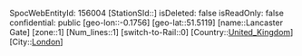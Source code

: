 ﻿---
location: [51.5119,-0.1756]
type: Station
tags:
- geo/Station
- Europe/United_Kingdom/London

---
SpocWebEntityId: 156004
[StationSId::]
isDeleted: false
isReadOnly: false
confidential: public
[geo-lon::-0.1756]
[geo-lat::51.5119]
[name::Lancaster Gate]
[zone::1]
[Num_lines::1]
[switch-to-Rail::0]
[Country::[United_Kingdom](geo/Continent/Europe/United_Kingdom.md)]
[City::[London](geo/Continent/Europe/United_Kingdom/London.md)]

